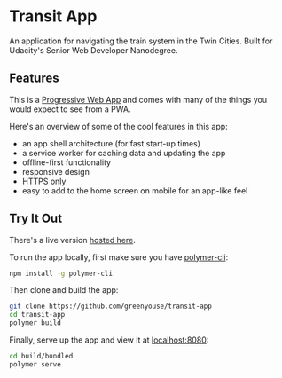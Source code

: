 # Transit App

An application for navigating the train system in the Twin Cities. Built
for Udacity's Senior Web Developer Nanodegree.


## Features

This is a
[Progressive Web App](https://en.wikipedia.org/wiki/Progressive_web_app)
and comes with many of the things you would expect to see from a PWA.

Here's an overview of some of the cool features in this app:

- an app shell architecture (for fast start-up times)
- a service worker for caching data and updating the app
- offline-first functionality
- responsive design
- HTTPS only
- easy to add to the home screen on mobile for an app-like feel


## Try It Out

There's a live version [hosted here](https://greenyouse.github.io/transit-app).

To run the app locally, first make sure you have
[polymer-cli](https://github.com/Polymer/polymer-cli):
```sh
npm install -g polymer-cli
```

Then clone and build the app:
```sh
git clone https://github.com/greenyouse/transit-app
cd transit-app
polymer build
```

Finally, serve up the app and view it at [localhost:8080](http://localhost:8080):
```sh
cd build/bundled
polymer serve
```
